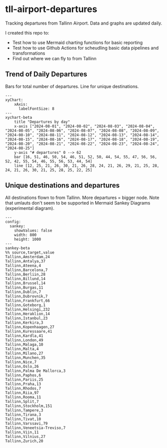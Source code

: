 # tll-airport-departures

Tracking departures from Tallinn Airport. Data and graphs are updated daily.

I created this repo to:
- Test how to use Mermaid charting functions for basic reporting
- Test how to use Github Actions for scheudling basic data pipelines and transformations
- Find out where we can fly to from Tallinn

## Trend of Daily Departures

Bars for total number of departures. Line for unique destinations.

```mermaid
---
xyChart:
    xAxis:
      labelFontSize: 8
---
xychart-beta
    title "Departures by day"
    x-axis ["2024-08-01", "2024-08-02", "2024-08-03", "2024-08-04", "2024-08-05", "2024-08-06", "2024-08-07", "2024-08-08", "2024-08-09", "2024-08-10", "2024-08-11", "2024-08-12", "2024-08-13", "2024-08-14", "2024-08-15", "2024-08-16", "2024-08-17", "2024-08-18", "2024-08-19", "2024-08-20", "2024-08-21", "2024-08-22", "2024-08-23", "2024-08-24", "2024-08-25"]
    y-axis "# departures" 0 --> 62
    bar [16, 51, 46, 50, 54, 46, 51, 52, 50, 44, 54, 55, 47, 56, 56, 52, 42, 55, 54, 46, 55, 56, 53, 44, 54]
    line [12, 25, 21, 26, 30, 21, 26, 28, 24, 21, 26, 29, 21, 25, 28, 24, 21, 26, 30, 21, 25, 28, 25, 22, 25]
```


## Unique destinations and departures

All destinations flown to from Tallinn. More departures = bigger node.
Note that umlauts don't seem to be supported in Mermaid Sankey Diagrams (experimental diagram).

```mermaid
---
config:
  sankey:
    showValues: false
    width: 800
    height: 1000
---
sankey-beta
%% source,target,value
Tallinn,Amsterdam,24
Tallinn,Antalya,37
Tallinn,Ateena,4
Tallinn,Barcelona,7
Tallinn,Berliin,28
Tallinn,Billund,14
Tallinn,Brussel,14
Tallinn,Burgas,11
Tallinn,Dublin,7
Tallinn,Dubrovnik,7
Tallinn,Frankfurt,66
Tallinn,Goteborg,1
Tallinn,Helsingi,232
Tallinn,Heraklion,14
Tallinn,Istanbul,23
Tallinn,Kerkira,3
Tallinn,Kopenhaagen,27
Tallinn,Kuressaare,41
Tallinn,Kardla,41
Tallinn,London,49
Tallinn,Malaga,10
Tallinn,Malta,4
Tallinn,Milano,27
Tallinn,Munchen,35
Tallinn,Nice,7
Tallinn,Oslo,26
Tallinn,Palma De Mallorca,3
Tallinn,Paphos,6
Tallinn,Pariis,25
Tallinn,Praha,13
Tallinn,Rhodos,7
Tallinn,Riia,97
Tallinn,Rooma,11
Tallinn,Split,7
Tallinn,Stockholm,151
Tallinn,Tampere,3
Tallinn,Tirana,3
Tallinn,Tivat,10
Tallinn,Varssavi,79
Tallinn,Veneetsia-Treviso,7
Tallinn,Viin,11
Tallinn,Vilnius,27
Tallinn,Zurich,20


```
